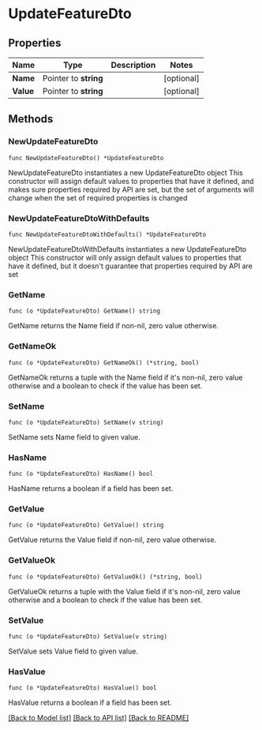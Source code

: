 # UpdateFeatureDto

## Properties

Name | Type | Description | Notes
------------ | ------------- | ------------- | -------------
**Name** | Pointer to **string** |  | [optional] 
**Value** | Pointer to **string** |  | [optional] 

## Methods

### NewUpdateFeatureDto

`func NewUpdateFeatureDto() *UpdateFeatureDto`

NewUpdateFeatureDto instantiates a new UpdateFeatureDto object
This constructor will assign default values to properties that have it defined,
and makes sure properties required by API are set, but the set of arguments
will change when the set of required properties is changed

### NewUpdateFeatureDtoWithDefaults

`func NewUpdateFeatureDtoWithDefaults() *UpdateFeatureDto`

NewUpdateFeatureDtoWithDefaults instantiates a new UpdateFeatureDto object
This constructor will only assign default values to properties that have it defined,
but it doesn't guarantee that properties required by API are set

### GetName

`func (o *UpdateFeatureDto) GetName() string`

GetName returns the Name field if non-nil, zero value otherwise.

### GetNameOk

`func (o *UpdateFeatureDto) GetNameOk() (*string, bool)`

GetNameOk returns a tuple with the Name field if it's non-nil, zero value otherwise
and a boolean to check if the value has been set.

### SetName

`func (o *UpdateFeatureDto) SetName(v string)`

SetName sets Name field to given value.

### HasName

`func (o *UpdateFeatureDto) HasName() bool`

HasName returns a boolean if a field has been set.

### GetValue

`func (o *UpdateFeatureDto) GetValue() string`

GetValue returns the Value field if non-nil, zero value otherwise.

### GetValueOk

`func (o *UpdateFeatureDto) GetValueOk() (*string, bool)`

GetValueOk returns a tuple with the Value field if it's non-nil, zero value otherwise
and a boolean to check if the value has been set.

### SetValue

`func (o *UpdateFeatureDto) SetValue(v string)`

SetValue sets Value field to given value.

### HasValue

`func (o *UpdateFeatureDto) HasValue() bool`

HasValue returns a boolean if a field has been set.


[[Back to Model list]](../README.md#documentation-for-models) [[Back to API list]](../README.md#documentation-for-api-endpoints) [[Back to README]](../README.md)



